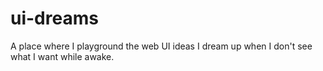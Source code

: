 # ui-dreams
A place where I playground the web UI ideas I dream up when I don't see what I want while awake.

